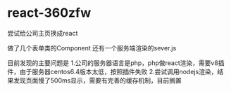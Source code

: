 # react-360zfw
尝试给公司主页换成react

做了几个表单类的Component
还有一个服务端渲染的sever.js

目前发现的主要问题是
1.公司的服务器语言是php，php做react渲染，需要v8插件，由于服务器centos6.4版本太低，按照插件失败
2.尝试调用nodejs渲染，结果发现页面慢了500ms显示，需要有完善的缓存机制，目前搁置
